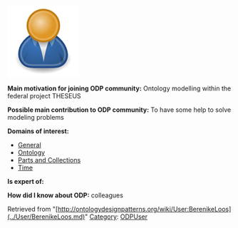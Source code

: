 [![Image:ODPUser.png](../images/a/a6/ODPUser.png)](../Image/ODPUser.png.md "Image:ODPUser.png")




  





__Main motivation for joining ODP community:__ Ontology modelling within the federal project THESEUS


__Possible main contribution to ODP community:__ To have some help to solve modeling problems


__Domains of interest:__



* [General](../Community/General.md "Community:General")
* [Ontology](../Community/Ontology-based_models.md "Community:Ontology")
* [Parts and Collections](../Community/Parts_and_Collections.md "Community:Parts and Collections")
* [Time](../Community/Time.md "Community:Time")


__Is expert of:__


  

__How did I know about ODP:__ colleagues






Retrieved from "[http://ontologydesignpatterns.org/wiki/User:BerenikeLoos](../User/BerenikeLoos.md)"
 [Category](http://ontologydesignpatterns.org/wiki/Special:Categories "Special:Categories"): [ODPUser](../Category/ODPUser.md "Category:ODPUser")